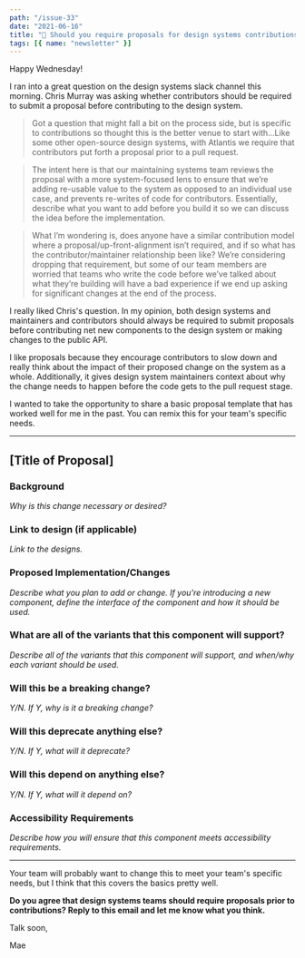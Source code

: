 ```yaml
---
path: "/issue-33"
date: "2021-06-16"
title: "📄 Should you require proposals for design systems contributions? (#33)"
tags: [{ name: "newsletter" }]
---
```


Happy Wednesday!

I ran into a great question on the design systems slack channel this morning. Chris Murray was asking whether contributors should be required to submit a proposal before contributing to the design system.

> Got a question that might fall a bit on the process side, but is specific to contributions so thought this is the better venue to start with…Like some other open-source design systems, with Atlantis we require that contributors put forth a proposal prior to a pull request.

> The intent here is that our maintaining systems team reviews the proposal with a more system-focused lens to ensure that we’re adding re-usable value to the system as opposed to an individual use case, and prevents re-writes of code for contributors. Essentially, describe what you want to add before you build it so we can discuss the idea before the implementation.

> What I’m wondering is, does anyone have a similar contribution model where a proposal/up-front-alignment isn’t required, and if so what has the contributor/maintainer relationship been like? We’re considering dropping that requirement, but some of our team members are worried that teams who write the code before we’ve talked about what they’re building will have a bad experience if we end up asking for significant changes at the end of the process.

I really liked Chris's question. In my opinion, both design systems and maintainers and contributors should always be required to submit proposals before contributing net new components to the design system or making changes to the public API.

I like proposals because they encourage contributors to slow down and really think about the impact of their proposed change on the system as a whole. Additionally, it gives design system maintainers context about why the change needs to happen before the code gets to the pull request stage.

I wanted to take the opportunity to share a basic proposal template that has worked well for me in the past. You can remix this for your team's specific needs.

---

## [Title of Proposal]

### Background

_Why is this change necessary or desired?_

### Link to design (if applicable)

_Link to the designs._

### Proposed Implementation/Changes

_Describe what you plan to add or change. If you're introducing a new component, define the interface of the component and how it should be used._

### What are all of the variants that this component will support?

_Describe all of the variants that this component will support, and when/why each variant should be used._

### Will this be a breaking change?

_Y/N. If Y, why is it a breaking change?_

### Will this deprecate anything else?

_Y/N. If Y, what will it deprecate?_

### Will this depend on anything else?

_Y/N. If Y, what will it depend on?_

### Accessibility Requirements

_Describe how you will ensure that this component meets accessibility requirements._

---

Your team will probably want to change this to meet your team's specific needs, but I think that this covers the basics pretty well.

**Do you agree that design systems teams should require proposals prior to contributions? Reply to this email and let me know what you think.**

Talk soon,

Mae
